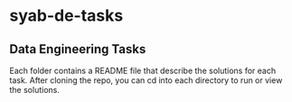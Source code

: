 # syab-de-tasks
## Data Engineering Tasks

Each folder contains a README file that describe the solutions for each task. 
After cloning the repo, you can cd into each directory to run or view the solutions.
